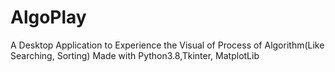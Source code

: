 # AlgoPlay
A Desktop Application to Experience the Visual of Process of Algorithm(Like Searching, Sorting) Made with Python3.8,Tkinter, MatplotLib 



